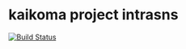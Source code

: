 kaikoma project intrasns  
=========================== 

[![Build Status](https://travis-ci.org/kaikoma/intrasns.svg?branch=master)](https://travis-ci.org/kaikoma/intrasns)

